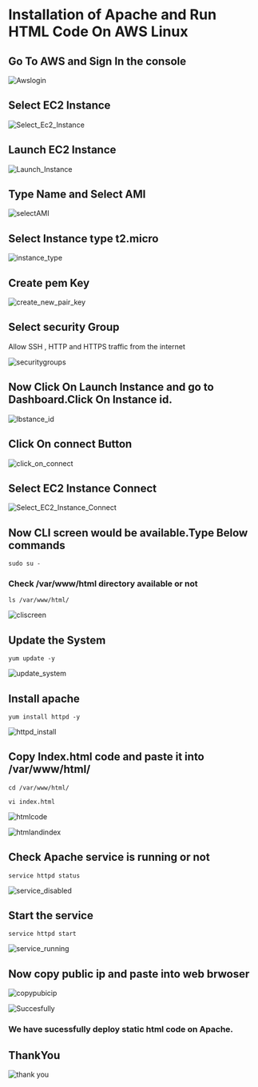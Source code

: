 # Installation of Apache and Run HTML Code On AWS Linux
## Go To AWS and Sign In the console

![Awslogin](https://github.com/Parimal-Pradhan/DevOps_Project_2023/assets/86794999/3a0cda98-a254-4340-ab9e-2c8adb2c6d59)

## Select EC2 Instance

![Select_Ec2_Instance](https://github.com/Parimal-Pradhan/DevOps_Project_2023/assets/86794999/7b251ca1-6a0e-4b0a-bedf-9d031d1d64d7)

## Launch EC2 Instance

![Launch_Instance](https://github.com/Parimal-Pradhan/DevOps_Project_2023/assets/86794999/a2c5626a-4d63-4120-906e-fd49b50b6397)

## Type Name and Select AMI

![selectAMI](https://github.com/Parimal-Pradhan/DevOps_Project_2023/assets/86794999/d564614f-649b-45d8-b69f-6b7ade1bf70f)

## Select Instance type t2.micro

![instance_type](https://github.com/Parimal-Pradhan/DevOps_Project_2023/assets/86794999/b1f4ae25-43af-4ae8-a592-34b4925c3bdb)

## Create pem Key

![create_new_pair_key](https://github.com/Parimal-Pradhan/DevOps_Project_2023/assets/86794999/c4b72a09-5db4-4e72-aaa6-c0e4ca1c5f00)

## Select security Group

Allow SSH , HTTP and HTTPS traffic from the internet

![securitygroups](https://github.com/Parimal-Pradhan/DevOps_Project_2023/assets/86794999/c4e3d6aa-34a1-4d5d-9f96-2729ea4ae9fa)

## Now Click On Launch Instance and go to Dashboard.Click On Instance id.

![Ibstance_id](https://github.com/Parimal-Pradhan/DevOps_Project_2023/assets/86794999/e30291db-51d0-4d6e-8fac-898c38aa3c18)

## Click On connect Button

![click_on_connect](https://github.com/Parimal-Pradhan/DevOps_Project_2023/assets/86794999/292136ef-e5c4-4c22-a736-cf210fcf892d)

## Select EC2 Instance Connect

![Select_EC2_Instance_Connect](https://github.com/Parimal-Pradhan/DevOps_Project_2023/assets/86794999/edd7e280-1d28-4633-bb62-d2015537fc86)

## Now CLI screen would be available.Type Below commands

    sudo su -
    
### Check /var/www/html directory available or not
    ls /var/www/html/

![cliscreen](https://github.com/Parimal-Pradhan/DevOps_Project_2023/assets/86794999/3810237f-dbe6-4b54-a588-b9216fdc48e0)

## Update the System

    yum update -y

![update_system](https://github.com/Parimal-Pradhan/DevOps_Project_2023/assets/86794999/aee15314-d6e8-4a53-8371-3d6b703a1d3b)

## Install apache 

    yum install httpd -y

![httpd_install](https://github.com/Parimal-Pradhan/DevOps_Project_2023/assets/86794999/f307135b-a956-43aa-8445-caa86fc85046)

## Copy Index.html code and paste it into /var/www/html/ 

    cd /var/www/html/
   
    vi index.html

![htmlcode](https://github.com/Parimal-Pradhan/DevOps_Project_2023/assets/86794999/cdc78f8c-32b9-48bb-8cd1-7f91ce383215)

![htmlandindex](https://github.com/Parimal-Pradhan/DevOps_Project_2023/assets/86794999/07508689-edbb-4ede-bff2-f2f8ed4c5f92)

## Check Apache service is running or not
    service httpd status

![service_disabled](https://github.com/Parimal-Pradhan/DevOps_Project_2023/assets/86794999/e1a34f77-318e-4290-b04e-7efc13dad312)


## Start the service 

    service httpd start

![service_running](https://github.com/Parimal-Pradhan/DevOps_Project_2023/assets/86794999/0bbff355-a648-4432-9735-14e5aa0294b3)

## Now copy public ip and paste into web brwoser

![copypubicip](https://github.com/Parimal-Pradhan/DevOps_Project_2023/assets/86794999/ae683270-ac29-486b-94e5-a3a4a4b7dd25)

![Succesfully](https://github.com/Parimal-Pradhan/DevOps_Project_2023/assets/86794999/ba75ad7c-09aa-4c21-ba45-ac8813b111e6)

### We have sucessfully deploy static html code on Apache.

## ThankYou

![thank you](https://github.com/Parimal-Pradhan/DevOps_Project_2023/assets/86794999/87d8f23a-3116-491d-bf53-8495fe5769da)












